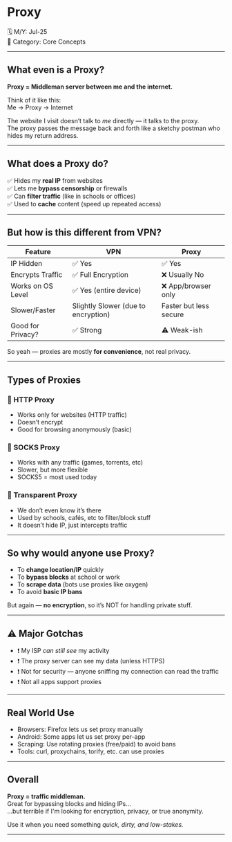 # Proxy

🗓️ M/Y: Jul-25  
📂 Category: Core Concepts  

---

## What even is a Proxy?

**Proxy = Middleman server between me and the internet.**

Think of it like this:  
Me → Proxy → Internet

The website I visit doesn’t talk to *me* directly — it talks to the proxy.  
The proxy passes the message back and forth like a sketchy postman who hides my return address.

---

## What does a Proxy do?

✅ Hides my **real IP** from websites  
✅ Lets me **bypass censorship** or firewalls  
✅ Can **filter traffic** (like in schools or offices)  
✅ Used to **cache** content (speed up repeated access)

---

## But how is this different from VPN?

| Feature | VPN | Proxy |
|--------|-----|-------|
| IP Hidden | ✅ Yes | ✅ Yes |
| Encrypts Traffic | ✅ Full Encryption | ❌ Usually No |
| Works on OS Level | ✅ Yes (entire device) | ❌ App/browser only |
| Slower/Faster | Slightly Slower (due to encryption) | Faster but less secure |
| Good for Privacy? | ✅ Strong | ⚠️ Weak-ish |

So yeah — proxies are mostly **for convenience**, not real privacy.

---

##  Types of Proxies

### 🔹 HTTP Proxy  
- Works only for websites (HTTP traffic)  
- Doesn’t encrypt  
- Good for browsing anonymously (basic)

### 🔹 SOCKS Proxy  
- Works with any traffic (games, torrents, etc)  
- Slower, but more flexible  
- SOCKS5 = most used today

### 🔹 Transparent Proxy  
- We don’t even know it’s there  
- Used by schools, cafés, etc to filter/block stuff  
- It doesn’t hide IP, just intercepts traffic

---

## So why would anyone use Proxy?

- To **change location/IP** quickly  
- To **bypass blocks** at school or work  
- To **scrape data** (bots use proxies like oxygen)
- To avoid **basic IP bans**

But again — **no encryption**, so it’s NOT for handling private stuff.

---

## ⚠️ Major Gotchas

- ❗ My ISP *can still see* my activity  
- ❗ The proxy server can see my data (unless HTTPS)  
- ❗ Not for security — anyone sniffing my connection can read the traffic  
- ❗ Not all apps support proxies

---

## Real World Use

- Browsers: Firefox lets us set proxy manually  
- Android: Some apps let us set proxy per-app  
- Scraping: Use rotating proxies (free/paid) to avoid bans  
- Tools: curl, proxychains, torify, etc. can use proxies

---

## Overall

**Proxy = traffic middleman.**  
Great for bypassing blocks and hiding IPs…  
…but terrible if I'm looking for encryption, privacy, or true anonymity.

Use it when you need something *quick, dirty, and low-stakes.*

---
